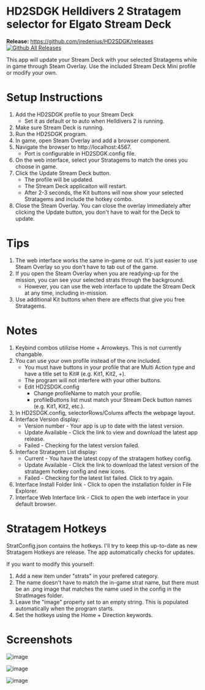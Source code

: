 # HD2SDGK Helldivers 2 Stratagem selector for Elgato Stream Deck

**Release:** https://github.com/jredenius/HD2SDGK/releases
[![Github All Releases](https://img.shields.io/github/downloads/jredenius/HD2SDGK/total.svg)]()

This app will update your Stream Deck with your selected Stratagems while in game through Steam Overlay. 
Use the included Stream Deck Mini profile or modify your own.



# Setup Instructions
1) Add the HD2SDGK profile to your Stream Deck
   - Set it as default or to auto when Helldivers 2 is running.
2) Make sure Stream Deck is running.
3) Run the HD2SDGK program.
4) In game, open Steam Overlay and add a browser component.
5) Navigate the browser to http://localhost:4567.
   - Port is configurable in HD2SDGK.config file.
6) On the web interface, select your Stratagems to match the ones you choose in game.
7) Click the Update Stream Deck button.
   - The profile will be updated.
   - The Stream Deck applicaiton will restart.
   - After 2-3 seconds, the Kit buttons will now show your selected Stratagems and include the hotkey combo.
8) Close the Steam Overlay. You can close the overlay immediately after clicking the Update button, you don't have to wait for the Deck to update.



# Tips
1) The web interface works the same in-game or out. It's just easier to use Steam Overlay so you don't have to tab out of the game.
2) If you open the Steam Overlay when you are readying-up for the mission, you can see your selected strats through the background.
     - However, you can use the web interface to update the Stream Deck at any time, including in-mission.
3) Use additional Kit buttons when there are effects that give you free Stratagems.



# Notes
1) Keybind combos utilizise Home + Arrowkeys. This is not currently changable.
2) You can use your own profile instead of the one included.
     - You must have buttons in your profile that are Multi Action type and have a title set to Kit# (e.g. Kit1, Kit2, +).
     - The program will not interfere with your other buttons.
     - Edit HD2SDGK.config
        - Change profileName to match your profile.
        - profileButtons list must match your Stream Deck button names (e.g. Kit1, Kit2, etc.).
3) In HD2SDGK.config, selectorRows/Colums affects the webpage layout.
4) Interface Version display:
      - Version number - Your app is up to date with the latest version.
      - Update Available - Click the link to view and download the latest app release.
      - Failed - Checking for the latest version failed.
5) Interface Stratagem List display:
      - Current - You have the latest copy of the stratagem hotkey config.
      - Update Available - Click the link to download the latest version of the stratagem hotkey config and new icons.
      - Failed - Checking for the latest list failed. Click to try again.
6) Interface Install Folder link - Click to open the installation folder in File Explorer.
7) Interface Web Interface link - Click to open the web interface in your default browser.


# Stratagem Hotkeys
StratConfig.json contains the hotkeys. I'll try to keep this up-to-date as new Stratagem Hotkeys are release. The app automatically checks for updates. 

If you want to modify this yourself:
1) Add a new item under "strats" in your prefered category.
2) The name doesn't have to match the in-game strat name, but there must be an .png image that matches the name used in the config in the StratImages folder.
3) Leave the "image" property set to an empty string. This is populated automatically when the program starts.
4) Set the hotkeys using the Home + Direction keywords.

# Screenshots
![image](https://github.com/jredenius/HD2SDGK/assets/22848915/c491eadc-46d5-44d7-84e4-ce12528fe525)

![image](https://github.com/jredenius/HD2SDGK/assets/22848915/54737bef-36a7-4516-93de-4c9f9e168b56)

![image](https://github.com/jredenius/HD2SDGK/assets/22848915/8040c5eb-d337-42ec-8577-f17c9715f859)
